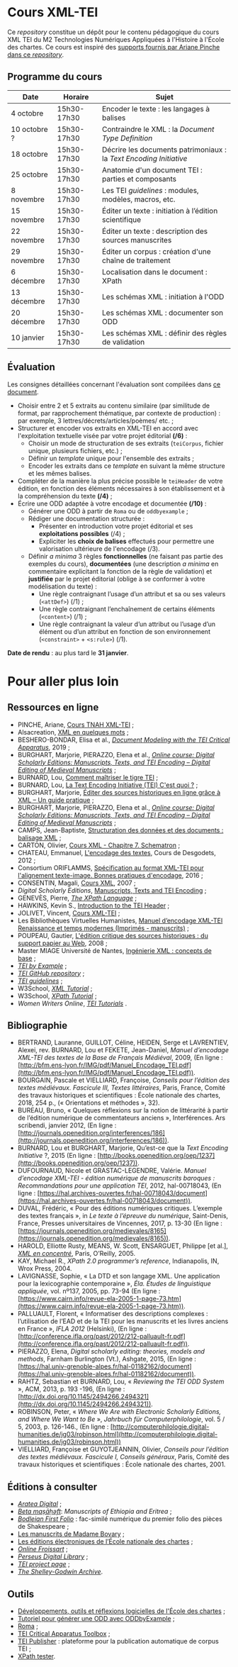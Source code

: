 # Cours XML-TEI

Ce *repository* constitue un dépôt pour le contenu pédagogique du cours XML TEI du M2 Technologies Numériques Appliquées à l'Histoire à l'École des chartes.
Ce cours est inspiré des [supports fournis par Ariane Pinche dans ce *repository*](https://github.com/ArianePinche/coursTNAH_XML-TEI).

## Programme du cours

| Date         | Horaire     | Sujet                                                              |
|--------------|-------------|--------------------------------------------------------------------|
| 4 octobre    | 15h30-17h30 | Encoder le texte : les langages à balises                          |
| 10 octobre ? | 15h30-17h30 | Contraindre le XML : la *Document Type Definition*                 |
| 18 octobre   | 15h30-17h30 | Décrire les documents patrimoniaux : la *Text Encoding Initiative* |
| 25 octobre   | 15h30-17h30 | Anatomie d'un document TEI : parties et composants                 |
| 8 novembre   | 15h30-17h30 | Les TEI *guidelines* : modules, modèles, macros, etc.              |
| 15 novembre  | 15h30-17h30 | Éditer un texte : initiation à l’édition scientifique            |
| 22 novembre  | 15h30-17h30 | Éditer un texte : description des sources manuscrites              |
| 29 novembre  | 15h30-17h30 | Éditer un corpus : création d'une chaîne de traitement             |
| 6 décembre   | 15h30-17h30 | Localisation dans le document : XPath                              |
| 13 décembre  | 15h30-17h30 | Les schémas XML : initiation à l'ODD                              |
| 20 décembre  | 15h30-17h30 | Les schémas XML : documenter son ODD                              |
| 10 janvier   | 15h30-17h30 | Les schémas XML : définir des règles de validation                |

## Évaluation

Les consignes détaillées concernant l'évaluation sont compilées dans [ce document](https://github.com/Segolene-Albouy/XML-TEI_M2TNAH/blob/main/ConsignesEvaluation.md).

* Choisir entre 2 et 5 extraits au contenu similaire (par similitude de format, par rapprochement thématique, par contexte de production) : par exemple, 3 lettres/décrets/articles/poèmes/ etc. ;
* Structurer et encoder vos extraits en XML-TEI en accord avec l'exploitation textuelle visée par votre projet éditorial **(/6)** :
	- Choisir un mode de structuration de ses extraits (`teiCorpus`, fichier unique, plusieurs fichiers, etc.) ;
	- Définir un *template* unique pour l'ensemble des extraits ;
	- Encoder les extraits dans ce *template* en suivant la même structure et les mêmes balises. 
* Compléter de la manière la plus précise possible le `teiHeader` de votre édition, en fonction des éléments nécessaires à son établissement et à la compréhension du texte **(/4)** ;
* Écrire une ODD adaptée à votre encodage et documentée **(/10)** :
    - Générer une ODD à partir de `Roma` ou de `oddbyexample` ;
    - Rédiger une documentation structurée :
        - Présenter en introduction votre projet éditorial et ses **exploitations possibles** (/4) ;
        - Expliciter les **choix de balises** effectués pour permettre une valorisation ultérieure de l'encodage (/3). 
    - Définir *a minima* 3 règles **fonctionnelles** (ne faisant pas partie des exemples du cours), **documentées** (une description *a minima* en commentaire explicitant la fonction de la règle de validation) et **justifiée** par le projet éditorial (oblige à se conformer à votre modélisation du texte) :
        - Une règle contraignant l’usage d’un attribut et sa ou ses valeurs (`<attDef>`) (/1) ;
        - Une règle contraignant l’enchaînement de certains éléments (`<content>`) (/1) ;
        - Une règle contraignant la valeur d’un attribut ou l’usage d’un élément ou d’un attribut en fonction de son environnement (`<constraint>` + `<s:rule>`) (/1).

**Date de rendu** : au plus tard le **31 janvier**.

# Pour aller plus loin

## Ressources en ligne

- PINCHE, Ariane, [Cours TNAH XML-TEI](https://github.com/ArianePinche/coursTNAH_XML-TEI) ;
- Alsacreation, [XML en quelques mots](https://www.alsacreations.com/article/lire/609-XML-en-quelques-mots.html) ;
- BESHERO-BONDAR, Elisa et al., [*Document Modeling with the TEI Critical Apparatus*](http://slides.com/elisabeshero-bondar/app-crit), 2019 ;
- BURGHART, Marjorie, PIERAZZO, Elena et al., [*Online course: Digital Scholarly Editions: Manuscripts, Texts, and TEI Encoding – Digital Editing of Medieval Manuscripts*](https://www.digitalmanuscripts.eu/digital-editing-of-medieval-texts-a-textbook/) ;
- BURNARD, Lou, [Comment maîtriser le tigre TEI](https://cahier.hypotheses.org/files/2018/08/ODD-diapos.pdf) ;
- BURNARD, Lou, [La Text Encoding Initiative (TEI) C'est quoi ?](https://docasie.cnrs.fr/wp-content/uploads/PresentationPPT/DocAsie2013/DocAsie2013_LouBurnard_TEI.pdf) ;
- BURGHART, Marjorie, [Éditer des sources historiques en ligne grâce à XML – Un guide pratique](http://mutec.huma-num.fr/sites/www.mutec-shs.fr/files/Guide%20Editer%20des%20sources%20historiques%20%20gr%C3%A2ce%20a%20XML.pdf) ;
- BURGHART, Marjorie, PIERAZZO, Elena et al., [*Online course: Digital Scholarly Editions: Manuscripts, Texts, and TEI Encoding – Digital Editing of Medieval Manuscripts*](https://www.digitalmanuscripts.eu/digital-editing-of-medieval-texts-a-textbook/) ;
- CAMPS, Jean-Baptiste, [Structuration des données et des documents : balisage XML](https://halshs.archives-ouvertes.fr/cel-01706530) ;
- CARTON, Olivier, [Cours XML - Chapitre 7. Schematron](https://www.irif.fr/~carton/Enseignement/XML/Cours/Schematron/index.html) ;
- CHATEAU, Emmanuel, [L'encodage des textes](http://www.desgodets.net/edition-des-cours/model), Cours de Desgodets, 2012 ;
- Consortium ORIFLAMMS, [Spécification au format XML-TEI pour l'alignement texte-image. Bonnes pratiques d'encodage](https://oriflamms.hypotheses.org/1510), 2016 ;
- CONSENTIN, Magali, [Cours XML](http://magali.contensin.free.fr/html/XML/index.php), 2007 ;
- *Digital Scholarly Editions*, [Manuscripts, Texts and TEI Encoding](https://www.youtube.com/playlist?list=PL77mHK9JuenN9NXeXQbVcUORz7HZk-9Pv) ;
- GENEVÈS, Pierre, [*The XPath Language*](http://wam.inrialpes.fr/courses/PG-MoSIG12/xpath.pdf) ;
- HAWKINS, Kevin S., [Introduction to the TEI Header](http://www.ultraslavonic.info/intro-to-tei-header/) ;
- JOLIVET, Vincent, [Cours XML-TEI](https://github.com/architexte/cours-TEI) ;
- Les Bibliothèques Virtuelles Humanistes, [Manuel d’encodage XML-TEI Renaissance et temps modernes (Imprimés - manuscrits)](http://www.bvh.univ-tours.fr/XML-TEI/index.asp) ;
- POUPEAU, Gautier, [L'édition critique des sources historiques : du support papier au Web](https://www.lespetitescases.net/node/1088), 2008 ;
- Master MIAGE Université de Nantes, [Ingénierie XML : concepts de base](https://miage.univ-nantes.fr/miage/D2X1/chapitre_presentation/chapitre.htm) ;
- [*TEI by Example*](https://teibyexample.org/exist/TBE.htm) ;
- [*TEI GitHub repository*](https://github.com/TEIC/TEI) ;
- [*TEI guidelines*](http://www.tei-c.org/release/doc/tei-p5-doc/en/html/index.html) ;
- W3School, [*XML Tutorial*](https://www.w3schools.com/xml/default.asp) ;
- W3School, [*XPath Tutorial*](https://www.w3schools.com/xml/xpath_intro.asp) ;
- *Women Writers Online*, [*TEI Tutorials*](https://www.wwp.northeastern.edu/outreach/resources/tutorial_all.html) .

## Bibliographie

- BERTRAND, Lauranne, GUILLOT, Céline, HEIDEN, Serge et LAVRENTIEV, Alexei, rev. BURNARD, Lou et FEKETE, Jean-Daniel, *Manuel d’encodage XML-TEI des textes de la Base de Français Médiéval*, 2009, (En ligne : [http://bfm.ens-lyon.fr/IMG/pdf/Manuel_Encodage_TEI.pdf](http://bfm.ens-lyon.fr/IMG/pdf/Manuel_Encodage_TEI.pdf)).
- BOURGAIN, Pascale et VIELLIARD, Françoise, *Conseils pour l’édition des textes médiévaux. Fascicule III, Textes littéraires*, Paris, France, Comité des travaux historiques et scientifiques : École nationale des chartes, 2018, 254 p., (« Orientations et méthodes », 32).
- BUREAU, Bruno, « Quelques réflexions sur la notion de littérarité à partir de l’édition numérique de commentateurs anciens », Interférences. Ars scribendi, janvier 2012, (En ligne : [http://journals.openedition.org/interferences/186](http://journals.openedition.org/interferences/186)).
- BURNARD, Lou et BURGHART, Marjorie, Qu’est-ce que la *Text Encoding Initiative* ?, 2015 (En ligne : [http://books.openedition.org/oep/1237](http://books.openedition.org/oep/1237)).
- DUFOURNAUD, Nicole et GRASTAC-LEGENDRE, Valérie. *Manuel d’encodage XML-TEI - édition numérique de manuscrits baroques : Recommandations pour une application TEI*, 2012, hal-00718043, (En ligne : [https://hal.archives-ouvertes.fr/hal-00718043/document](https://hal.archives-ouvertes.fr/hal-00718043/document)).
- DUVAL, Frédéric, « Pour des éditions numériques critiques. L’exemple des textes français », in *Le texte à l’épreuve du numérique*, Saint-Denis, France, Presses universitaires de Vincennes, 2017, p. 13-30 (En ligne : [https://journals.openedition.org/medievales/8165](https://journals.openedition.org/medievales/8165)).
- HAROLD, Elliotte Rusty, MEANS, W. Scott, ENSARGUET, Philippe [et al.], [*XML en concentré*](https://www.oreilly.com/library/view/xml-in-a/0596007647/), Paris, O’Reilly, 2005.
- KAY, Michael R., *XPath 2.0 programmer’s reference*, Indianapolis, IN, Wrox Press, 2004.
- LAVIGNASSE, Sophie, « La DTD et son langage XML. Une application pour la lexicographie contemporaine », *Éla. Études de linguistique appliquée*, vol. nº137, 2005, pp. 73-94 (En ligne : [https://www.cairn.info/revue-ela-2005-1-page-73.htm](https://www.cairn.info/revue-ela-2005-1-page-73.htm)).
- PALLUAULT, Florent, « Informatiser des descriptions complexes : l’utilisation de l’EAD et de la TEI pour les manuscrits et les livres anciens en France », *IFLA 2012* (Helsinki), (En ligne : [http://conference.ifla.org/past/2012/212-palluault-fr.pdf](http://conference.ifla.org/past/2012/212-palluault-fr.pdf)).
- PIERAZZO, Elena, *Digital scholarly editing: theories, models and methods*, Farnham Burlington (Vt.), Ashgate, 2015, (En ligne : [https://hal.univ-grenoble-alpes.fr/hal-01182162/document](https://hal.univ-grenoble-alpes.fr/hal-01182162/document)).
- RAHTZ, Sebastian et BURNARD, Lou, « *Reviewing the TEI ODD System* », ACM, 2013, p. 193 -196, (En ligne : [http://dx.doi.org/10.1145/2494266.2494321](http://dx.doi.org/10.1145/2494266.2494321)).
- ROBINSON, Peter, « *Where We Are with Electronic Scholarly Editions, and Where We Want to Be* », *Jahrbuch für Computerphilologie*, vol. 5 / 5, 2003, p. 126-146., (En ligne : [http://computerphilologie.digital-humanities.de/jg03/robinson.html](http://computerphilologie.digital-humanities.de/jg03/robinson.html))
- VIELLIARD, Françoise et GUYOTJEANNIN, Olivier, *Conseils pour l’édition des textes médiévaux. Fascicule I, Conseils généraux*, Paris, Comité des travaux historiques et scientifiques : École nationale des chartes, 2001.

## Éditions à consulter

- [*Aratea Digital*](https://ivanadob.github.io/aratea-data/index.html) ;
- [*Beta maṣāḥǝft*](http://betamasaheft.eu): *Manuscripts of Ethiopia and Eritrea* ;
- [*Bodleian First Folio*](https://firstfolio.bodleian.ox.ac.uk/) : fac-similé numérique du premier folio des pièces de Shakespeare ;
- [Les manuscrits de Madame Bovary](https://www.bovary.fr/) ;
- [Les éditions électroniques de l’École nationale des chartes](http://elec.enc.sorbonne.fr/) ;
- [*Online Froissart*](https://www.dhi.ac.uk/onlinefroissart/) ;
- [*Perseus Digital Library*](http://www.perseus.tufts.edu/hopper/) ;
- [*TEI project page*](https://tei-c.org/activities/projects/) ;
- [*The Shelley-Godwin Archive*](http://shelleygodwinarchive.org/sc/oxford/frankenstein/volume/i/#/p1/mode/rdg).

## Outils

- [Développements, outils et réflexions logicielles de l'École des chartes](http://developpements.enc.sorbonne.fr/) ;
- [Tutoriel pour générer une ODD avec ODDbyExample](http://teic.github.io/TCW/howtoGenerate-fr.html) ;
- [Roma](https://romabeta.tei-c.org/) ;
- [TEI Critical Apparatus Toolbox](http://teicat.huma-num.fr/) ;
- [TEI Publisher](https://teipublisher.com/exist/apps/tei-publisher/index.html?tab=0) : plateforme pour la publication automatique de corpus TEI ;
- [XPath tester](https://extendsclass.com/xpath-tester.html).
